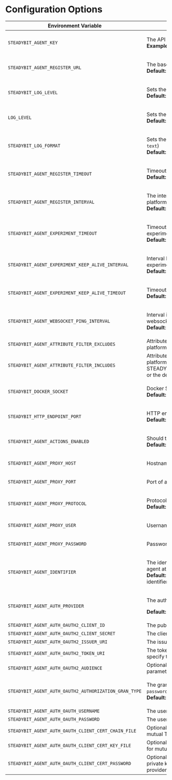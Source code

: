 # Configuration Options

| Environment Variable                                  | Description                                                                                                                                                |
| ----------------------------------------------------- | ---------------------------------------------------------------------------------------------------------------------------------------------------------- |
| `STEADYBIT_AGENT_KEY`                                 | <p>The API key the agent uses<br><strong>Example:</strong> <code>foobar</code></p>                                                                         |
| `STEADYBIT_AGENT_REGISTER_URL`                        | <p>The baseUrl where the agent registers.<br><strong>Default:</strong> <code>https://platform.steadybit.com</code></p>                                     |
| `STEADYBIT_LOG_LEVEL`                                 | <p>Sets the loglevel for the com.steadybit logger<br><strong>Default:</strong> <code>INFO</code></p>                                                       |
| `LOG_LEVEL`                                           | <p>Sets the loglevel for the root logger<br><strong>Default:</strong> <code>INFO</code></p>                                                                |
| `STEADYBIT_LOG_FORMAT`                                | <p>Sets the log format for the console logger (<code>json</code> or <code>text</code>)<br><strong>Default:</strong> <code>text</code></p>                  |
| `STEADYBIT_AGENT_REGISTER_TIMEOUT`                    | <p>Timeout for the registration request.<br><strong>Default:</strong> <code>5s</code></p>                                                                  |
| `STEADYBIT_AGENT_REGISTER_INTERVAL`                   | <p>The interval how often the agent registers at the platform.<br><strong>Default:</strong> <code>5s</code></p>                                            |
| `STEADYBIT_AGENT_EXPERIMENT_TIMEOUT`                  | <p>Timeout for the request to connect to an experiment.<br><strong>Default:</strong> <code>5s</code></p>                                                   |
| `STEADYBIT_AGENT_EXPERIMENT_KEEP_ALIVE_INTERVAL`      | <p>Interval how often a keep alive is sent during an experiment.<br><strong>Default:</strong> <code>2s</code></p>                                          |
| `STEADYBIT_AGENT_EXPERIMENT_KEEP_ALIVE_TIMEOUT`       | <p>Timeout for a keep alive during an experiment<br><strong>Default:</strong> <code>10s</code></p>                                                         |
| `STEADYBIT_AGENT_WEBSOCKET_PING_INTERVAL`             | <p>Interval in seconds of the heartbeat for the websocket connection <br><strong>Default</strong>: <code>4s</code></p>                                     |
| `STEADYBIT_AGENT_ATTRIBUTE_FILTER_EXCLUDES`           | Attribute-Keys which should not be sent to the platform.                                                                                                   |
| `STEADYBIT_AGENT_ATTRIBUTE_FILTER_INCLUDES`           | Attribute-Keys which should be sent to the platform, even if they are excluded by STEADYBIT\_AGENT\_ATTRIBUTE\_FILTER\_EXCLUDES or the default excludes.   |
| `STEADYBIT_DOCKER_SOCKET`                             | <p>Docker Socket to connect to.<br><strong>Default:</strong> <code>/var/run/docker.sock</code></p>                                                         |
| `STEADYBIT_HTTP_ENDPOINT_PORT`                        | <p>HTTP endpoint port for the health check url<br><strong>Default:</strong> <code>42999</code></p>                                                         |
| `STEADYBIT_AGENT_ACTIONS_ENABLED`                     | <p>Should this agent be eligible for executing actions?<br><strong>Default:</strong> <code>true</code></p>                                                 |
| `STEADYBIT_AGENT_PROXY_HOST`                          | <p>Hostname of a proxy to access steadybit platform<br></p>                                                                                                |
| `STEADYBIT_AGENT_PROXY_PORT`                          | <p>Port of a proxy to access steadybit platform<br></p>                                                                                                    |
| `STEADYBIT_AGENT_PROXY_PROTOCOL`                      | <p>Protocol of a proxy to access steadybit platform<br><strong>Default:</strong> <code>http</code></p>                                                     |
| `STEADYBIT_AGENT_PROXY_USER`                          | <p>Username of a proxy to access steadybit platform<br></p>                                                                                                |
| `STEADYBIT_AGENT_PROXY_PASSWORD`                      | <p>Password of a proxy to access steadybit platform<br></p>                                                                                                |
| `STEADYBIT_AGENT_IDENTIFIER`                          | <p>The identifier which will be used to register the agent at the platform<br><strong>Default:</strong> The agent will use the hostname as identifier</p>  |
| `STEADYBIT_AGENT_AUTH_PROVIDER`                       | <p>The auth mechanism to use - <code>OAUTH2</code> or <code>AGENT-KEY</code></p><p><strong>Default:</strong> <code>AGENT-KEY</code></p>                    |
| `STEADYBIT_AGENT_AUTH_OAUTH2_CLIENT_ID`               | The public identifier of your OAuth 2.0 Client                                                                                                             |
| `STEADYBIT_AGENT_AUTH_OAUTH2_CLIENT_SECRET`           | The client secret                                                                                                                                          |
| `STEADYBIT_AGENT_AUTH_OAUTH2_ISSUER_URI`              | The issuer uri of the identity provider                                                                                                                    |
| `STEADYBIT_AGENT_AUTH_OAUTH2_TOKEN_URI`               | The token uri of the identity provider to directly specify the URL to retrieve the access tokens from                                                      |
| `STEADYBIT_AGENT_AUTH_OAUTH2_AUDIENCE`                | Optional - Some provider needs the audience parameter to authenticate the client.                                                                          |
| `STEADYBIT_AGENT_AUTH_OAUTH2_AUTHORIZATION_GRAN_TYPE` | <p>The grant type to use either <code>client_credentials</code> or <code>password</code>.<br><strong>Default:</strong> <code>client_credentials</code></p> |
| `STEADYBIT_AGENT_AUTH_OAUTH_USERNAME`                 | The username to use for the username flow                                                                                                                  |
| `STEADYBIT_AGENT_AUTH_OAUTH_PASSWORD`                 | The username to use when using the password flow                                                                                                           |
| `STEADYBIT_AGENT_AUTH_OAUTH_CLIENT_CERT_CHAIN_FILE`   | Optional - the x.509 client certificate to use for mutual TLS with the identity provider.                                                                  |
| `STEADYBIT_AGENT_AUTH_OAUTH_CLIENT_CERT_KEY_FILE`     | Optional - the PKCS#8 encoded private key to use for mutual TLS with the identity provider                                                                 |
| `STEADYBIT_AGENT_AUTH_OAUTH_CLIENT_CERT_PASSWORD`     | Optional - Password for the the PKCS#8 encoded private key to use for mutual TLS with the identity provider                                                |
